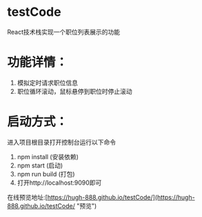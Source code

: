 # testCode
React技术栈实现一个职位列表展示的功能

# 功能详情：
1. 模拟定时请求职位信息
2. 职位循环滚动，鼠标悬停到职位时停止滚动


# 启动方式：
进入项目根目录打开控制台运行以下命令
1. npm install (安装依赖)
2. npm start (启动)
3. npm run build (打包)
4. 打开http://localhost:9090即可


在线预览地址:[https://hugh-888.github.io/testCode/](https://hugh-888.github.io/testCode/ "预览")

